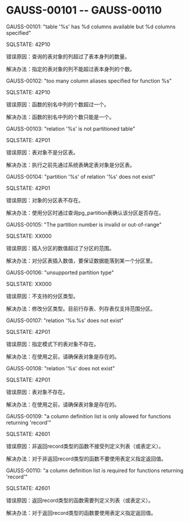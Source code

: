 # GAUSS-00101 -- GAUSS-00110

GAUSS-00101: "table '%s' has %d columns available but %d columns specified"

SQLSTATE: 42P10

错误原因：查询的表对象的列超过了表本身列的数量。

解决办法：指定的表对象的列不能超过表本身列的个数。

GAUSS-00102: "too many column aliases specified for function %s"

SQLSTATE: 42P10

错误原因：函数的别名中列的个数超过一个。

解决办法：函数的别名中列的个数只能是一个。

GAUSS-00103: "relation '%s' is not partitioned table"

SQLSTATE: 42P01

错误原因：表对象不是分区表。

解决办法：执行之前先通过系统表确定表对象是分区表。

GAUSS-00104: "partition '%s' of relation '%s' does not exist"

SQLSTATE: 42P01

错误原因：对象的分区表不存在。

解决办法：使用分区时通过查询pg\_partition表确认该分区是否存在。

GAUSS-00105: "The partition number is invalid or out-of-range"

SQLSTATE: XX000

错误原因：插入分区的数值超过了分区的范围。

解决办法：对分区表插入数值，要保证数据能落到某一个分区里。

GAUSS-00106: "unsupported partition type"

SQLSTATE: XX000

错误原因：不支持的分区类型。

解决办法：修改分区类型。目前行存表、列存表仅支持范围分区。

GAUSS-00107: "relation '%s.%s' does not exist"

SQLSTATE: 42P01

错误原因：指定模式下的表对象不存在。

解决办法：在使用之前，请确保表对象是存在的。

GAUSS-00108: "relation '%s' does not exist"

SQLSTATE: 42P01

错误原因：表对象不存在。

解决办法：在使用之前，请确保表对象是存在的。

GAUSS-00109: "a column definition list is only allowed for functions returning 'record'"

SQLSTATE: 42601

错误原因：非返回record类型的函数不接受列定义列表（或表定义）。

解决办法：对于非返回record类型的函数不要使用表定义指定返回值。

GAUSS-00110: "a column definition list is required for functions returning 'record'"

SQLSTATE: 42601

错误原因：返回record类型的函数需要列定义列表（或表定义）。

解决办法：对于返回record类型的函数要使用表定义指定返回值。
